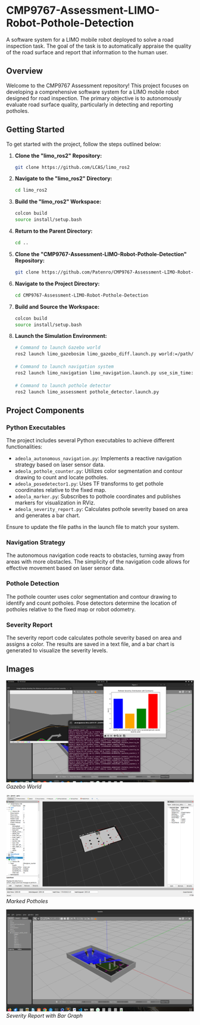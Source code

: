 # CMP9767-Assessment-LIMO-Robot-Pothole-Detection

A software system for a LIMO mobile robot deployed to solve a road inspection task. The goal of the task is to automatically appraise the quality of the road surface and report that information to the human user.

## Overview

Welcome to the CMP9767 Assessment repository! This project focuses on developing a comprehensive software system for a LIMO mobile robot designed for road inspection. The primary objective is to autonomously evaluate road surface quality, particularly in detecting and reporting potholes.

## Getting Started

To get started with the project, follow the steps outlined below:

1. **Clone the "limo_ros2" Repository:**
    ```bash
    git clone https://github.com/LCAS/limo_ros2
    ```

2. **Navigate to the "limo_ros2" Directory:**
    ```bash
    cd limo_ros2
    ```

3. **Build the "limo_ros2" Workspace:**
    ```bash
    colcon build
    source install/setup.bash
    ```

4. **Return to the Parent Directory:**
    ```bash
    cd ..
    ```

5. **Clone the "CMP9767-Assessment-LIMO-Robot-Pothole-Detection" Repository:**
    ```bash
    git clone https://github.com/Patenro/CMP9767-Assessment-LIMO-Robot-Pothole-Detection-.git
    ```

6. **Navigate to the Project Directory:**
    ```bash
    cd CMP9767-Assessment-LIMO-Robot-Pothole-Detection
    ```

7. **Build and Source the Workspace:**
    ```bash
    colcon build
    source install/setup.bash
    ```

8. **Launch the Simulation Environment:**
    ```bash
    # Command to launch Gazebo world
    ros2 launch limo_gazebosim limo_gazebo_diff.launch.py world:=/path/to/your/world/file.world
    
    # Command to launch navigation system
    ros2 launch limo_navigation limo_navigation.launch.py use_sim_time:=true map:=/path/to/your/map.yaml
    
    # Command to launch pothole detector
    ros2 launch limo_assessment pothole_detector.launch.py
    ```

## Project Components

### Python Executables

The project includes several Python executables to achieve different functionalities:

- `adeola_autonomous_navigation.py`: Implements a reactive navigation strategy based on laser sensor data.
- `adeola_pothole_counter.py`: Utilizes color segmentation and contour drawing to count and locate potholes.
- `adeola_posedetector1.py`: Uses TF transforms to get pothole coordinates relative to the fixed map.
- `adeola_marker.py`: Subscribes to pothole coordinates and publishes markers for visualization in RViz.
- `adeola_severity_report.py`: Calculates pothole severity based on area and generates a bar chart.

Ensure to update the file paths in the launch file to match your system.

### Navigation Strategy

The autonomous navigation code reacts to obstacles, turning away from areas with more obstacles. The simplicity of the navigation code allows for effective movement based on laser sensor data.

### Pothole Detection

The pothole counter uses color segmentation and contour drawing to identify and count potholes. Pose detectors determine the location of potholes relative to the fixed map or robot odometry.

### Severity Report

The severity report code calculates pothole severity based on area and assigns a color. The results are saved in a text file, and a bar chart is generated to visualize the severity levels.

## Images

![Gazebo World](src/limo_assessment/resource/Display1.png "Gazebo World")
*Gazebo World*

![Marked Potholes](src/limo_assessment/resource/Display2.png "Marked Potholes")
*Marked Potholes*

![Severity Report with Bar Graph](src/limo_assessment/resource/Display3.png "Severity Report with Bar Graph")
*Severity Report with Bar Graph*


